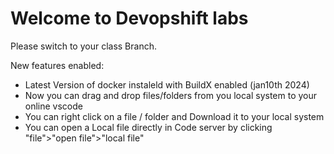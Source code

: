 # Welcome to Devopshift labs
Please switch to your class Branch.




New features enabled:
- Latest Version of docker instaleld with BuildX enabled (jan10th 2024)
- Now you can drag and drop files/folders from you local system to your online vscode
- You can right click on a file / folder and Download it to your local system
- You can open a Local file directly in Code server by clicking "file">"open file">"local file"
